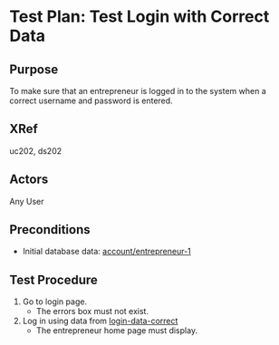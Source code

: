 Test Plan: Test Login with Correct Data
=======================================

## Purpose

To make sure that an entrepreneur is logged in to the system
when a correct username and password is entered.


## XRef

uc202, ds202


## Actors

Any User


## Preconditions

* Initial database data: [account/entrepreneur-1](../../../casper/fixtures/account/entrepreneur-1.yml)


## Test Procedure

1. Go to login page.
    * The errors box must not exist.
2. Log in using data from [login-data-correct](../../../casper/testdata/login-data-correct.yml)
    * The entrepreneur home page must display.


